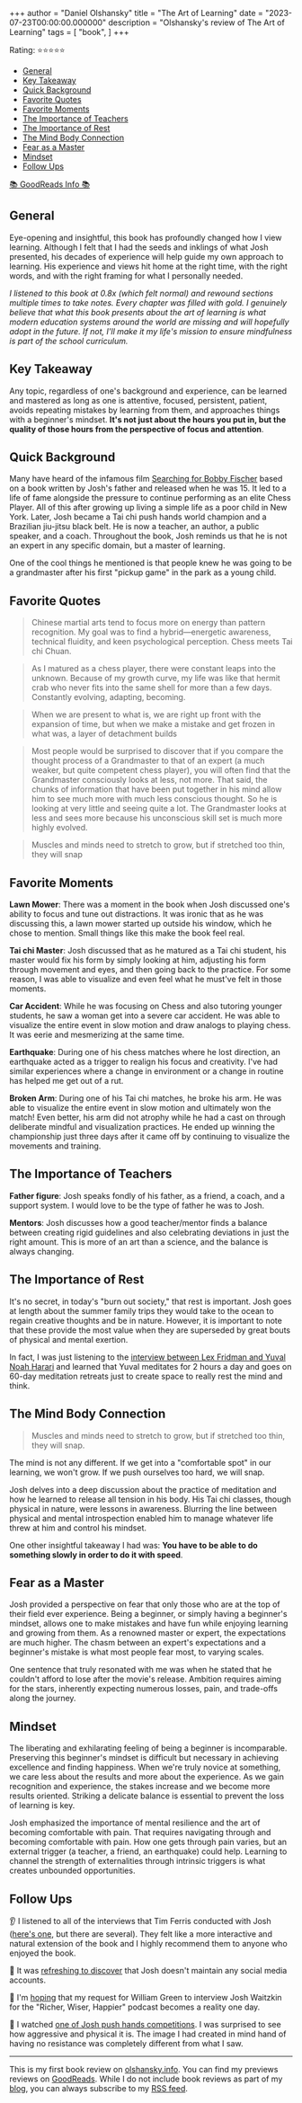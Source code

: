 +++
author = "Daniel Olshansky"
title = "The Art of Learning"
date = "2023-07-23T00:00:00.000000"
description = "Olshansky's review of The Art of Learning"
tags = [
    "book",
]
+++

Rating: ⭐⭐⭐⭐⭐

- [General](#general)
- [Key Takeaway](#key-takeaway)
- [Quick Background](#quick-background)
- [Favorite Quotes](#favorite-quotes)
- [Favorite Moments](#favorite-moments)
- [The Importance of Teachers](#the-importance-of-teachers)
- [The Importance of Rest](#the-importance-of-rest)
- [The Mind Body Connection](#the-mind-body-connection)
- [Fear as a Master](#fear-as-a-master)
- [Mindset](#mindset)
- [Follow Ups](#follow-ups)

[📚 GoodReads Info 📚](https://www.goodreads.com/en/book/show/857333)

## General

Eye-opening and insightful, this book has profoundly changed how I view learning. Although I felt that I had the seeds and inklings of what Josh presented, his decades of experience will help guide my own approach to learning. His experience and views hit home at the right time, with the right words, and with the right framing for what I personally needed.

_I listened to this book at 0.8x (which felt normal) and rewound sections multiple times to take notes. Every chapter was filled with gold. I genuinely believe that what this book presents about the art of learning is what modern education systems around the world are missing and will hopefully adopt in the future. If not, I'll make it my life's mission to ensure mindfulness is part of the school curriculum._

## Key Takeaway

Any topic, regardless of one's background and experience, can be learned and mastered as long as one is attentive, focused, persistent, patient, avoids repeating mistakes by learning from them, and approaches things with a beginner's mindset. **It's not just about the hours you put in, but the quality of those hours from the perspective of focus and attention**.

## Quick Background

Many have heard of the infamous film [Searching for Bobby Fischer](https://www.rottentomatoes.com/m/searching_for_bobby_fischer) based on a book written by Josh's father and released when he was 15. It led to a life of fame alongside the pressure to continue performing as an elite Chess Player. All of this after growing up living a simple life as a poor child in New York. Later, Josh became a Tai chi push hands world champion and a Brazilian jiu-jitsu black belt. He is now a teacher, an author, a public speaker, and a coach. Throughout the book, Josh reminds us that he is not an expert in any specific domain, but a master of learning.

One of the cool things he mentioned is that people knew he was going to be a grandmaster after his first "pickup game" in the park as a young child.

## Favorite Quotes

> Chinese martial arts tend to focus more on energy than pattern recognition. My goal was to find a hybrid—energetic awareness, technical fluidity, and keen psychological perception. Chess meets Tai chi Chuan.

> As I matured as a chess player, there were constant leaps into the unknown. Because of my growth curve, my life was like that hermit crab who never fits into the same shell for more than a few days. Constantly evolving, adapting, becoming.

> When we are present to what is, we are right up front with the expansion of time, but when we make a mistake and get frozen in what was, a layer of detachment builds

> Most people would be surprised to discover that if you compare the thought process of a Grandmaster to that of an expert (a much weaker, but quite competent chess player), you will often find that the Grandmaster consciously looks at less, not more. That said, the chunks of information that have been put together in his mind allow him to see much more with much less conscious thought. So he is looking at very little and seeing quite a lot. The Grandmaster looks at less and sees more because his unconscious skill set is much more highly evolved.

> Muscles and minds need to stretch to grow, but if stretched too thin, they will snap

## Favorite Moments

**Lawn Mower**: There was a moment in the book when Josh discussed one's ability to focus and tune out distractions. It was ironic that as he was discussing this, a lawn mower started up outside his window, which he chose to mention. Small things like this make the book feel real.

**Tai chi Master**: Josh discussed that as he matured as a Tai chi student, his master would fix his form by simply looking at him, adjusting his form through movement and eyes, and then going back to the practice. For some reason, I was able to visualize and even feel what he must've felt in those moments.

**Car Accident**: While he was focusing on Chess and also tutoring younger students, he saw a woman get into a severe car accident. He was able to visualize the entire event in slow motion and draw analogs to playing chess. It was eerie and mesmerizing at the same time.

**Earthquake**: During one of his chess matches where he lost direction, an earthquake acted as a trigger to realign his focus and creativity. I've had similar experiences where a change in environment or a change in routine has helped me get out of a rut.

**Broken Arm**: During one of his Tai chi matches, he broke his arm. He was able to visualize the entire event in slow motion and ultimately won the match! Even better, his arm did not atrophy while he had a cast on through deliberate mindful and visualization practices. He ended up winning the championship just three days after it came off by continuing to visualize the movements and training.

## The Importance of Teachers

**Father figure**: Josh speaks fondly of his father, as a friend, a coach, and a support system. I would love to be the type of father he was to Josh.

**Mentors**: Josh discusses how a good teacher/mentor finds a balance between creating rigid guidelines and also celebrating deviations in just the right amount. This is more of an art than a science, and the balance is always changing.

## The Importance of Rest

It's no secret, in today's "burn out society," that rest is important. Josh goes at length about the summer family trips they would take to the ocean to regain creative thoughts and be in nature. However, it is important to note that these provide the most value when they are superseded by great bouts of physical and mental exertion.

In fact, I was just listening to the [interview between Lex Fridman and Yuval Noah Harari](https://www.youtube.com/watch?v=Mde2q7GFCrw) and learned that Yuval meditates for 2 hours a day and goes on 60-day meditation retreats just to create space to really rest the mind and think.

## The Mind Body Connection

> Muscles and minds need to stretch to grow, but if stretched too thin, they will snap.

The mind is not any different. If we get into a "comfortable spot" in our learning, we won't grow. If we push ourselves too hard, we will snap.

Josh delves into a deep discussion about the practice of meditation and how he learned to release all tension in his body. His Tai chi classes, though physical in nature, were lessons in awareness. Blurring the line between physical and mental introspection enabled him to manage whatever life threw at him and control his mindset.

One other insightful takeaway I had was: **You have to be able to do something slowly in order to do it with speed**.

## Fear as a Master

Josh provided a perspective on fear that only those who are at the top of their field ever experience. Being a beginner, or simply having a beginner's mindset, allows one to make mistakes and have fun while enjoying learning and growing from them. As a renowned master or expert, the expectations are much higher. The chasm between an expert's expectations and a beginner's mistake is what most people fear most, to varying scales.

One sentence that truly resonated with me was when he stated that he couldn't afford to lose after the movie's release. Ambition requires aiming for the stars, inherently expecting numerous losses, pain, and trade-offs along the journey.

## Mindset

The liberating and exhilarating feeling of being a beginner is incomparable. Preserving this beginner's mindset is difficult but necessary in achieving excellence and finding happiness. When we're truly novice at something, we care less about the results and more about the experience. As we gain recognition and experience, the stakes increase and we become more results oriented. Striking a delicate balance is essential to prevent the loss of learning is key.

Josh emphasized the importance of mental resilience and the art of becoming comfortable with pain. That requires navigating through and becoming comfortable with pain. How one gets through pain varies, but an external trigger (a teacher, a friend, an earthquake) could help. Learning to channel the strength of externalities through intrinsic triggers is what creates unbounded opportunities.

## Follow Ups

👂 I listened to all of the interviews that Tim Ferris conducted with Josh ([here's one](https://tim.blog/2021/02/16/josh-waitzkin-2/), but there are several). They felt like a more interactive and natural extension of the book and I highly recommend them to anyone who enjoyed the book.

🤔 It was [refreshing to discover](https://twitter.com/george__mack/status/1292206014746558471) that Josh doesn't maintain any social media accounts.

🤞 I'm [hoping](https://twitter.com/olshansky/status/1680804336149082112) that my request for William Green to interview Josh Waitzkin for the "Richer, Wiser, Happier" podcast becomes a reality one day.

👀 I watched [one of Josh push hands competitions](https://www.youtube.com/watch?v=leuf-5pZaaw&t=939s). I was surprised to see how aggressive and physical it is. The image I had created in mind hand of having no resistance was completely different from what I saw.

---

This is my first book review on [olshansky.info](https://olshansky.info). You can find my previews reviews on [GoodReads](https://www.goodreads.com/user/show/19157738-daniel-olshansky). While I do not include book reviews as part of my [blog](https://olshansky.substack.com/), you can always subscribe to my [RSS feed](https://olshansky.info/index.xml).
